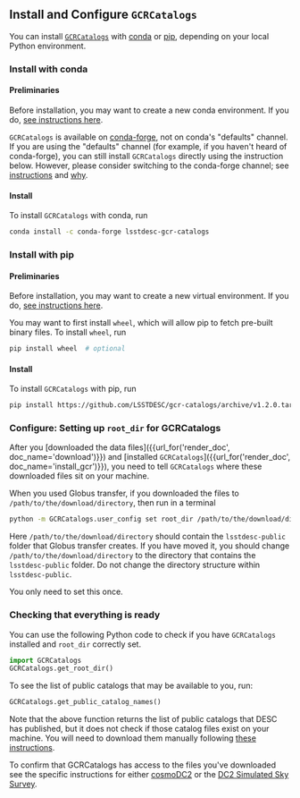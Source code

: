 <!--- Do not delete this line, it is needed for jinja_markdown to render this page correctly -->
## Install and Configure `GCRCatalogs`

You can install [`GCRCatalogs`](https://github.com/LSSTDESC/gcr-catalogs) with [conda](https://docs.conda.io/) or [pip](https://pip.pypa.io/),
depending on your local Python environment.

### Install with conda

#### Preliminaries

Before installation, you may want to create a new conda environment.
If you do,
[see instructions here](https://docs.conda.io/projects/conda/en/latest/user-guide/tasks/manage-environments.html).

`GCRCatalogs` is available on [conda-forge](https://conda-forge.org/), not on conda's "defaults" channel. 
If you are using the "defaults" channel (for example, if you haven't heard of conda-forge),
you can still install `GCRCatalogs` directly using the instruction below.
However, please consider switching to the conda-forge channel; 
see [instructions](https://conda-forge.org/docs/user/introduction.html#how-can-i-install-packages-from-conda-forge) 
and [why](https://conda-forge.org/docs/user/tipsandtricks.html#using-multiple-channels).

#### Install

To install `GCRCatalogs` with conda, run

```bash
conda install -c conda-forge lsstdesc-gcr-catalogs
```

### Install with pip

#### Preliminaries

Before installation, you may want to create a new virtual environment.
If you do,
[see instructions here](https://packaging.python.org/guides/installing-using-pip-and-virtual-environments/#creating-a-virtual-environment).

You may want to first install `wheel`,
which will allow pip to fetch pre-built binary files.
To install `wheel`, run

```bash
pip install wheel  # optional
```

#### Install

To install `GCRCatalogs` with pip, run

```bash
pip install https://github.com/LSSTDESC/gcr-catalogs/archive/v1.2.0.tar.gz#egg=GCRCatalogs[full]
```

### Configure: Setting up `root_dir` for GCRCatalogs

After you [downloaded the data files]({{url_for('render_doc', doc_name='download')}}) and [installed `GCRCatalogs`]({{url_for('render_doc', doc_name='install_gcr')}}),
you need to tell `GCRCatalogs` where these downloaded files sit on your machine.

When you used Globus transfer, if you downloaded the files to `/path/to/the/download/directory`, then run in a terminal

```bash
python -m GCRCatalogs.user_config set root_dir /path/to/the/download/directory
```

Here `/path/to/the/download/directory` should contain the `lsstdesc-public` folder that Globus transfer creates.
If you have moved it, you should change `/path/to/the/download/directory` to the directory that contains the `lsstdesc-public` folder.
Do not change the directory structure within `lsstdesc-public`.

You only need to set this once.

### Checking that everything is ready

You can use the following Python code to check if you have `GCRCatalogs` installed and `root_dir` correctly set.

```python
import GCRCatalogs
GCRCatalogs.get_root_dir()
```

To see the list of public catalogs that may be available to you, run:

```python
GCRCatalogs.get_public_catalog_names()
```

Note that the above function returns the list of public catalogs that DESC has published,
but it does not check if those catalog files exist on your machine.
You will need to download them manually following [these instructions](download).

To confirm that GCRCatalogs has access to the files you've downloaded see the specific instructions for either [cosmoDC2](cosmodc2) or the [DC2 Simulated Sky Survey](dc2_sim_sky_survey).
